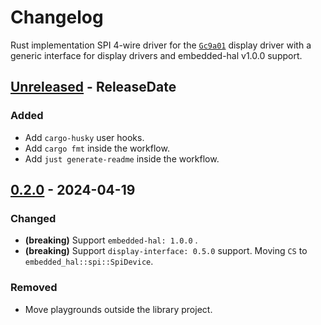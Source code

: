 # Changelog

Rust implementation SPI 4-wire driver for the [`Gc9a01`](https://crates.io/crates/gc9a01-rs) display driver with a generic interface for display drivers and embedded-hal v1.0.0 support.

<!-- next-header -->

## [Unreleased] - ReleaseDate

### Added

- Add `cargo-husky` user hooks.
- Add `cargo fmt` inside the workflow.
- Add `just generate-readme` inside the workflow.

## [0.2.0] - 2024-04-19

### Changed

- __(breaking)__ Support `embedded-hal: 1.0.0` .
- __(breaking)__ Support `display-interface: 0.5.0` support. Moving `CS` to `embedded_hal::spi::SpiDevice`.

### Removed

- Move playgrounds outside the library project.

<!-- next-url -->
[unreleased]: https://github.com/IniterWorker/gc9a01/compare/0.2.0...HEAD

[0.2.0]: https://github.com/IniterWorker/gc9a01/compare/0.1.0...0.2.0